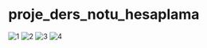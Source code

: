 # proje_ders_notu_hesaplama
![1](https://user-images.githubusercontent.com/84284375/184629728-8fdcd9a4-b901-4031-b234-9187f40a695b.png)
![2](https://user-images.githubusercontent.com/84284375/184629733-ff5865de-8dee-4483-81a8-e68fa63a27c6.png)
![3](https://user-images.githubusercontent.com/84284375/184629742-2e270e0f-0a39-41cb-bf5c-052c1499a494.png)
![4](https://user-images.githubusercontent.com/84284375/184629750-65f69203-511f-4c29-b2a2-f628557f942c.png)
